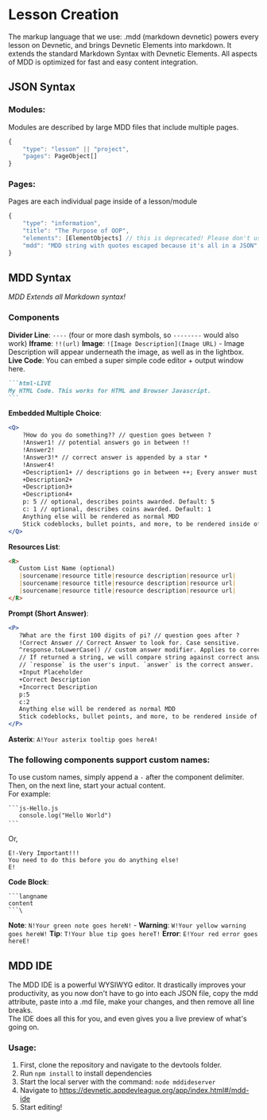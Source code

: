 

# Lesson Creation
The markup language that we use: .mdd (markdown devnetic) powers every lesson on Devnetic, and brings Devnetic Elements into markdown. It extends the standard Markdown Syntax with Devnetic Elements. All aspects of MDD is optimized for fast and easy content integration.
## JSON Syntax
### Modules:
Modules are described by large MDD files that include multiple pages. 
```typescript
{
	"type": "lesson" || "project",
	"pages": PageObject[]
}
```
### Pages:
Pages are each individual page inside of a lesson/module
```typescript
{
	"type": "information",
	"title": "The Purpose of OOP",
	"elements": [ElementObjects] // this is deprecated! Please don't use it
	"mdd": "MDD string with quotes escaped because it's all in a JSON"
}
```
## MDD Syntax
*MDD Extends all Markdown syntax!*
### Components
 **Divider Line**: `----` (four or more dash symbols, so `--------` would also work)
 **Iframe**: `!!(url)`
 **Image**: `![Image Description](Image URL)` - Image Description will appear underneath the image, as well as in the lightbox.
 **Live Code**: You can embed a super simple code editor + output window here. 
 `````md
 ```html-LIVE
My HTML Code. This works for HTML and Browser Javascript.
 ```
 `````
 **Embedded Multiple Choice**: 
 ```jsx
 <Q>
	 ?How do you do something?? // question goes between ?
	 !Answer1! // potential answers go in between !!
	 !Answer2!
	 !Answer3!* // correct answer is appended by a star *
	 !Answer4!
	 +Description1+ // descriptions go in between ++; Every answer must have a corresponding description. 
	 +Description2+
	 +Description3+
	 +Description4+
	 p: 5 // optional, describes points awarded. Default: 5
	 c: 1 // optional, describes coins awarded. Default: 1
	 Anything else will be rendered as normal MDD
	 Stick codeblocks, bullet points, and more, to be rendered inside of the question
 </Q>
 ```
 **Resources List**: 	
 ```markdown
<R>
	Custom List Name (optional)
	|sourcename|resource title|resource description|resource url|
	|sourcename|resource title|resource description|resource url|
	|sourcename|resource title|resource description|resource url|
</R>
```
 **Prompt (Short Answer)**: 	
 ```jsx
<P>
	?What are the first 100 digits of pi? // question goes after ?
	!Correct Answer // Correct Answer to look for. Case sensitive.
	^response.toLowerCase() // custom answer modifier. Applies to correct answer *and* prompt. 
	// If returned a string, we will compare string against correct answer. If returned a boolean, we will use boolean to determine if correct or not.
	// `response` is the user's input. `answer` is the correct answer.
	+Input Placeholder
	+Correct Description
	+Incorrect Description
	p:5
	c:2
	Anything else will be rendered as normal MDD
    Stick codeblocks, bullet points, and more, to be rendered inside of the question
</P>
```
 **Asterix**: `A!Your asterix tooltip goes hereA!`

 ### The following components support custom names:
 To use custom names, simply append a `-` after the component delimiter. Then, on the next line, start your actual content.\
 For example:
 ```
 ```js-Hello.js
	console.log("Hello World")
 ```ㅤ
 ```
Or,
```
E!-Very Important!!!
You need to do this before you do anything else!
E!
```
 **Code Block**:
```
```langname
content
```\
```
 **Note**:  `N!Your green note goes hereN!` - 
 **Warning**:  `W!Your yellow warning goes hereW!`
 **Tip**:  `T!Your blue tip goes hereT!`
 **Error**:  `E!Your red error goes hereE!`


  

## MDD IDE
The MDD IDE is a powerful WYSIWYG editor. It drastically improves your productivity, as you now don't have to go into each JSON file, copy the mdd attribute, paste into a .md file, make your changes, and then remove all line breaks. \
The IDE does all this for you, and even gives you a live preview of what's going on.
### Usage:
1) First, clone the repository and navigate to the devtools folder. 
2) Run `npm install` to install dependencies
3) Start the local server with the command: `node mddideserver` 
4) Navigate to https://devnetic.appdevleague.org/app/index.html#/mdd-ide
5) Start editing!